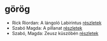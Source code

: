 # görög

- Rick Riordan: A lángoló Labirintus [részletek](_details/%7Bopf.creator%7D.md#id_1655)
- Szabó Magda: A pillanat [részletek](_details/%7Bopf.creator%7D.md#id_1336)
- Szabó, Magda: Zeusz küszöbén [részletek](_details/%7Bopf.creator%7D.md#id_1343)